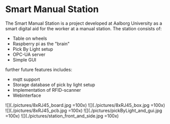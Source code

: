  # Smart Manual Station
 The Smart Manual Station is a project developed at Aalborg University as a smart digital aid for the worker at a manual station. The station consists of:

  * Table on wheels 
  * Raspberry pi as the "brain"
  * Pick By Light setup
  * OPC-UA server
  * Simple GUI

further future features includes:
  * mqtt support
  * Storage database of pick by light setup
  * Implementation of RFID-scanner
  * Webinterface
  

![](./pictures/8xRJ45_board.jpg =100x)
![](./pictures/8xRJ45_box.jpg =100x)
![](./pictures/8xRJ45_pcb.jpg =100x)
![](./pictures/pickByLight_and_gui.jpg =100x)
![](./pictures/station_front_and_side.jpg =100x)
